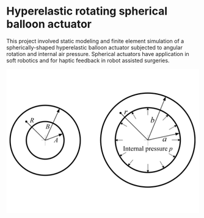 # Hyperelastic rotating spherical balloon actuator
This project involved static modeling and finite element simulation of a spherically-shaped hyperelastic balloon actuator subjected to angular rotation and internal air pressure. Spherical actuators have application in soft robotics and for haptic feedback in robot assisted surgeries.

![Image of Yaktocat](https://github.com/srivastav-ayush/hyperelastic-spherical-actuator/blob/main/Schematic%20diagram.jpg)

